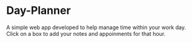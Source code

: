 # Day-Planner

A simple web app developed to help manage time within your work day. Click on a box to add your notes and appoinments for that hour.
